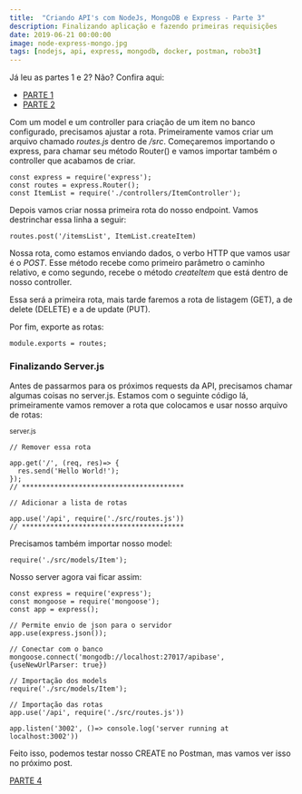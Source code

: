 ```yaml
---
title:  "Criando API's com NodeJs, MongoDB e Express - Parte 3"
description: Finalizando aplicação e fazendo primeiras requisições
date: 2019-06-21 00:00:00
image: node-express-mongo.jpg
tags: [nodejs, api, express, mongodb, docker, postman, robo3t] 
---
```


<style>
	pre.highlight, .highlight pre{
		color: #00ff00;
	}
</style>

Já leu as partes 1 e 2? Não? Confira aqui: 

- [PARTE 1](https://jonathanslima.github.io/2019/criando-api-com-node-express-mongo-parte-1/)
- [PARTE 2](https://jonathanslima.github.io/2019/criando-api-com-node-express-mongo-parte-2/)

Com um model e um controller para criação de um item no banco configurado, precisamos ajustar a rota. Primeiramente vamos criar um arquivo chamado *routes.js* dentro de */src*. Começaremos importando o express, para chamar seu método Router() e vamos importar também o controller que acabamos de criar.

```
const express = require('express');
const routes = express.Router();
const ItemList = require('./controllers/ItemController');
```

Depois vamos criar nossa primeira rota do nosso endpoint. Vamos destrinchar essa linha a seguir:

```
routes.post('/itemsList', ItemList.createItem)
```

Nossa rota, como estamos enviando dados, o verbo HTTP que vamos usar é o *POST*. Esse método recebe como primeiro parâmetro o caminho relativo, e como segundo, recebe o método *createItem* que está dentro de nosso controller.

Essa será a primeira rota, mais tarde faremos a rota de listagem (GET), a de delete (DELETE) e a de update (PUT).

Por fim, exporte as rotas:

```
module.exports = routes;
```

### Finalizando Server.js

Antes de passarmos para os próximos requests da API, precisamos chamar algumas coisas no server.js. Estamos com o seguinte código lá, primeiramente vamos remover a rota que colocamos e usar nosso arquivo de rotas:

<small>server.js</small>
```
// Remover essa rota

app.get('/', (req, res)=> {
  res.send('Hello World!');
});
// ****************************************

// Adicionar a lista de rotas

app.use('/api', require('./src/routes.js'))
// ****************************************
```

Precisamos também importar nosso model:

```
require('./src/models/Item');
```

Nosso server agora vai ficar assim:

```
const express = require('express');
const mongoose = require('mongoose');
const app = express();

// Permite envio de json para o servidor
app.use(express.json());

// Conectar com o banco
mongoose.connect('mongodb://localhost:27017/apibase', {useNewUrlParser: true})

// Importação dos models
require('./src/models/Item');

// Importação das rotas
app.use('/api', require('./src/routes.js'))

app.listen('3002', ()=> console.log('server running at localhost:3002'))
```

Feito isso, podemos testar nosso CREATE no Postman, mas vamos ver isso no próximo post. 

[PARTE 4](/)